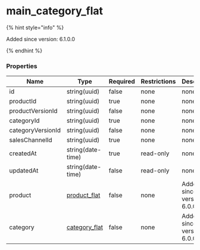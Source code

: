 
# main_category_flat

{% hint style="info" %}

Added since version: 6.1.0.0

{% endhint %}

### Properties

|Name|Type|Required|Restrictions|Description|
|---|---|---|---|---|
|id|string(uuid)|false|none|none|
|productId|string(uuid)|true|none|none|
|productVersionId|string(uuid)|false|none|none|
|categoryId|string(uuid)|true|none|none|
|categoryVersionId|string(uuid)|false|none|none|
|salesChannelId|string(uuid)|true|none|none|
|createdAt|string(date-time)|true|read-only|none|
|updatedAt|string(date-time)|false|read-only|none|
|product|[product_flat](/schema/product_flat.md)|false|none|Added since version: 6.0.0.0|
|category|[category_flat](/schema/category_flat.md)|false|none|Added since version: 6.0.0.0|
